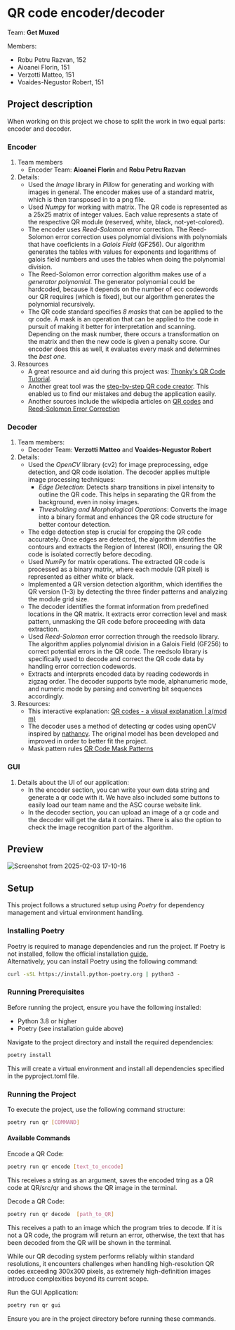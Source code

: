 # QR code encoder/decoder

Team: **Get Muxed** 
  
Members:
- Robu Petru Razvan, 152
- Aioanei Florin, 151
- Verzotti Matteo, 151
- Voaides-Negustor Robert, 151


## Project description

When working on this project we chose to split the work in two equal parts: encoder and decoder.
### Encoder
1. Team members
    - Encoder Team: **Aioanei Florin** and **Robu Petru Razvan**
2. Details: 
    - Used the *Image* library in *Pillow* for generating and working with images in general. The encoder makes use of a standard matrix, which is then transposed in to a png file.
    - Used *Numpy* for working with matrix. The QR code is represented as a 25x25 matrix of integer values. Each value represents a state of the respective QR module (reserved, white, black, not-yet-colored).
    - The encoder uses *Reed-Solomon* error correction. The Reed-Solomon error correction uses polynomial divisions with polynomials that have coeficients in a *Galois Field* (GF256). Our algorithm generates the tables with values for exponents and logarithms of galois field numbers and uses the tables when doing the polynomial division.
    - The Reed-Solomon error correction algorithm makes use of a *generator polynomial*. The generator polynomial could be hardcoded, because it depends on the number of ecc codewords our QR requires (which is fixed), but our algorithm generates the polynomial recursively.
    - The QR code standard specifies *8 masks* that can be applied to the qr code. A mask is an operation that can be applied to the code in pursuit of making it better for interpretation and scanning. Depending on the mask number, there occurs a transformation on the matrix and then the new code is given a penalty score. Our encoder does this as well, it evaluates every mask and determines the *best one*.
3. Resources
   - A great resource and aid during this project was: [Thonky's QR Code Tutorial](https://www.thonky.com/qr-code-tutorial/).
   - Another great tool was the [step-by-step QR code creator](https://www.nayuki.io/page/creating-a-qr-code-step-by-step). This enabled us to find our mistakes and debug the application easily.
   - Another sources include the wikipedia articles on [QR codes](https://en.wikipedia.org/wiki/QR_code) and [Reed-Solomon Error Correction](https://en.wikipedia.org/wiki/Reed%E2%80%93Solomon_error_correction)

### Decoder
1. Team members:
   - Decoder Team: **Verzotti Matteo** and **Voaides-Negustor Robert**
2. Details:
   - Used the *OpenCV* library (cv2) for image preprocessing, edge detection, and QR code isolation. The decoder applies multiple image processing techniques:
        - *Edge Detection*: Detects sharp transitions in pixel intensity to outline the QR code. This helps in separating the QR from the background, even in noisy images.
        - *Thresholding and Morphological Operations*: Converts the image into a binary format and enhances the QR code structure for better contour detection.
    - The edge detection step is crucial for cropping the QR code accurately. Once edges are detected, the algorithm identifies the contours and extracts the Region of Interest (ROI), ensuring the QR code is isolated correctly before decoding.
    - Used *NumPy* for matrix operations. The extracted QR code is processed as a binary matrix, where each module (QR pixel) is represented as either white or black.
    - Implemented a QR version detection algorithm, which identifies the QR version (1–3) by detecting the three finder patterns and analyzing the module grid size.
    - The decoder identifies the format information from predefined locations in the QR matrix. It extracts error correction level and mask pattern, unmasking the QR code before proceeding with data extraction.
    - Used *Reed-Solomon* error correction through the reedsolo library. The algorithm applies polynomial division in a Galois Field (GF256) to correct potential errors in the QR code. The reedsolo library is specifically used to decode and correct the QR code data by handling error correction codewords.
    - Extracts and interprets encoded data by reading codewords in zigzag order. The decoder supports byte mode, alphanumeric mode, and numeric mode by parsing and converting bit sequences accordingly.
3. Resources:
    - This interactive explanation: [QR codes - a visual explanation | a(mod m)](https://amodm.com/blog/2024/05/28/qr-codes-a-visual-explainer)
    - The decoder uses a method of detecting qr codes using openCV inspired by [nathancy](https://stackoverflow.com/users/11162165/nathancy). The original model has been developed and improved in order to better fit the project. 
    - Mask pattern rules [QR Code Mask Patterns](https://commons.wikimedia.org/wiki/File:QR_Code_Mask_Patterns.svg)
### GUI
1. Details about the UI of our application:
    - In the encoder section, you can write your own data string and generate a qr code with it. We have also included some buttons to easily load our team name and the ASC course website link.
    - In the decoder section, you can upload an image of a qr code and the decoder will get the data it contains. There is also the option to check the image recognition part of the algorithm.


## Preview
![Screenshot from 2025-02-03 17-10-16](https://github.com/user-attachments/assets/a245dee3-b46f-4b80-8245-a45cafebadad)


## Setup
This project follows a structured setup using *Poetry* for dependency management and virtual environment handling.

### Installing Poetry 
Poetry is required to manage dependencies and run the project. If Poetry is not installed, follow the official installation [guide.](https://python-poetry.org/docs/)  
Alternatively, you can install Poetry using the following command:
```bash
curl -sSL https://install.python-poetry.org | python3 -
```  
### Running Prerequisites
Before running the project, ensure you have the following installed:
- Python 3.8 or higher
- Poetry (see installation guide above)  

Navigate to the project directory and install the required dependencies:
```bash
poetry install
```
This will create a virtual environment and install all dependencies specified in the pyproject.toml file.

### Running the Project
To execute the project, use the following command structure:
```bash
poetry run qr [COMMAND]
``` 
#### Available Commands  
Encode a QR Code:
```bash
poetry run qr encode [text_to_encode]
```  
This receives a string as an argument, saves the encoded tring as a QR code at QR/src/qr and shows the QR image in the terminal.  

Decode a QR Code:
```bash
poetry run qr decode  [path_to_QR]
```  
This receives a path to an image which the program tries to decode. If it is not a QR code, the program will return an error, otherwise, the text that has been decoded from the QR will be shown in the terminal.  

While our QR decoding system performs reliably within standard resolutions, it encounters challenges when handling high-resolution QR codes exceeding 300x300 pixels, as extremely high-definition images introduce complexities beyond its current scope.  


Run the GUI Application:
```bash
poetry run qr gui
```  
Ensure you are in the project directory before running these commands.




